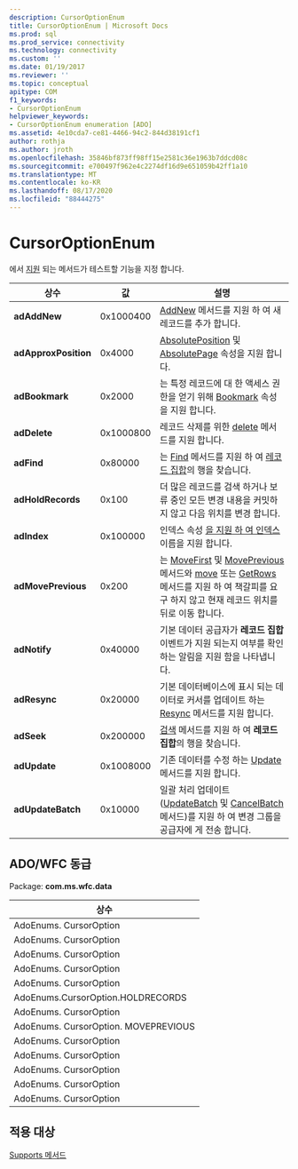 ```yaml
---
description: CursorOptionEnum
title: CursorOptionEnum | Microsoft Docs
ms.prod: sql
ms.prod_service: connectivity
ms.technology: connectivity
ms.custom: ''
ms.date: 01/19/2017
ms.reviewer: ''
ms.topic: conceptual
apitype: COM
f1_keywords:
- CursorOptionEnum
helpviewer_keywords:
- CursorOptionEnum enumeration [ADO]
ms.assetid: 4e10cda7-ce81-4466-94c2-844d38191cf1
author: rothja
ms.author: jroth
ms.openlocfilehash: 35846bf873ff98ff15e2581c36e1963b7ddcd08c
ms.sourcegitcommit: e700497f962e4c2274df16d9e651059b42ff1a10
ms.translationtype: MT
ms.contentlocale: ko-KR
ms.lasthandoff: 08/17/2020
ms.locfileid: "88444275"
---
```

# <a name="cursoroptionenum"></a>CursorOptionEnum
에서 [지원](../../../ado/reference/ado-api/supports-method.md) 되는 메서드가 테스트할 기능을 지정 합니다.  
  
|상수|값|설명|  
|--------------|-----------|-----------------|  
|**adAddNew**|0x1000400|[AddNew](../../../ado/reference/ado-api/addnew-method-ado.md) 메서드를 지원 하 여 새 레코드를 추가 합니다.|  
|**adApproxPosition**|0x4000|[AbsolutePosition](../../../ado/reference/ado-api/absoluteposition-property-ado.md) 및 [AbsolutePage](../../../ado/reference/ado-api/absolutepage-property-ado.md) 속성을 지원 합니다.|  
|**adBookmark**|0x2000|는 특정 레코드에 대 한 액세스 권한을 얻기 위해 [Bookmark](../../../ado/reference/ado-api/bookmark-property-ado.md) 속성을 지원 합니다.|  
|**adDelete**|0x1000800|레코드 삭제를 위한 [delete](../../../ado/reference/ado-api/delete-method-ado-recordset.md) 메서드를 지원 합니다.|  
|**adFind**|0x80000|는 [Find](../../../ado/reference/ado-api/find-method-ado.md) 메서드를 지원 하 여 [레코드 집합](../../../ado/reference/ado-api/recordset-object-ado.md)의 행을 찾습니다.|  
|**adHoldRecords**|0x100|더 많은 레코드를 검색 하거나 보류 중인 모든 변경 내용을 커밋하지 않고 다음 위치를 변경 합니다.|  
|**adIndex**|0x100000|인덱스 속성 [을 지원 하 여 인덱스](../../../ado/reference/ado-api/index-property.md) 이름을 지원 합니다.|  
|**adMovePrevious**|0x200|는 [MoveFirst](../../../ado/reference/ado-api/movefirst-movelast-movenext-and-moveprevious-methods-ado.md) 및 [MovePrevious](../../../ado/reference/ado-api/movefirst-movelast-movenext-and-moveprevious-methods-ado.md) 메서드와 [move](../../../ado/reference/ado-api/move-method-ado.md) 또는 [GetRows](../../../ado/reference/ado-api/getrows-method-ado.md) 메서드를 지원 하 여 책갈피를 요구 하지 않고 현재 레코드 위치를 뒤로 이동 합니다.|  
|**adNotify**|0x40000|기본 데이터 공급자가 **레코드 집합** 이벤트가 지원 되는지 여부를 확인 하는 알림을 지원 함을 나타냅니다.|  
|**adResync**|0x20000|기본 데이터베이스에 표시 되는 데이터로 커서를 업데이트 하는 [Resync](../../../ado/reference/ado-api/resync-method.md) 메서드를 지원 합니다.|  
|**adSeek**|0x200000|[검색](../../../ado/reference/ado-api/seek-method.md) 메서드를 지원 하 여 **레코드 집합**의 행을 찾습니다.|  
|**adUpdate**|0x1008000|기존 데이터를 수정 하는 [Update](../../../ado/reference/ado-api/update-method.md) 메서드를 지원 합니다.|  
|**adUpdateBatch**|0x10000|일괄 처리 업데이트 ([UpdateBatch](../../../ado/reference/ado-api/updatebatch-method.md) 및 [CancelBatch](../../../ado/reference/ado-api/cancelbatch-method-ado.md) 메서드)를 지원 하 여 변경 그룹을 공급자에 게 전송 합니다.|  
  
## <a name="adowfc-equivalent"></a>ADO/WFC 동급  
 Package: **com.ms.wfc.data**  
  
|상수|  
|--------------|  
|AdoEnums. CursorOption|  
|AdoEnums. CursorOption|  
|AdoEnums. CursorOption|  
|AdoEnums. CursorOption|  
|AdoEnums. CursorOption|  
|AdoEnums.CursorOption.HOLDRECORDS|  
|AdoEnums. CursorOption|  
|AdoEnums. CursorOption. MOVEPREVIOUS|  
|AdoEnums. CursorOption|  
|AdoEnums. CursorOption|  
|AdoEnums. CursorOption|  
|AdoEnums. CursorOption|  
|AdoEnums. CursorOption|  
  
## <a name="applies-to"></a>적용 대상  
 [Supports 메서드](../../../ado/reference/ado-api/supports-method.md)
